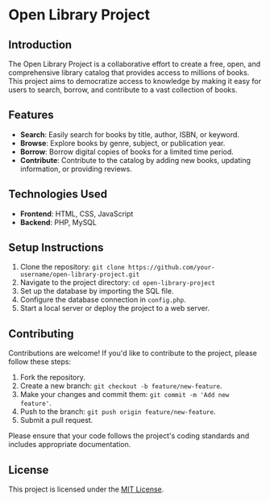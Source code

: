 # Open Library Project

## Introduction

The Open Library Project is a collaborative effort to create a free, open, and comprehensive library catalog that provides access to millions of books. This project aims to democratize access to knowledge by making it easy for users to search, borrow, and contribute to a vast collection of books.

## Features

- **Search**: Easily search for books by title, author, ISBN, or keyword.
- **Browse**: Explore books by genre, subject, or publication year.
- **Borrow**: Borrow digital copies of books for a limited time period.
- **Contribute**: Contribute to the catalog by adding new books, updating information, or providing reviews.

## Technologies Used

- **Frontend**: HTML, CSS, JavaScript
- **Backend**: PHP, MySQL

## Setup Instructions

1. Clone the repository: `git clone https://github.com/your-username/open-library-project.git`
2. Navigate to the project directory: `cd open-library-project`
3. Set up the database by importing the SQL file.
4. Configure the database connection in `config.php`.
5. Start a local server or deploy the project to a web server.

## Contributing

Contributions are welcome! If you'd like to contribute to the project, please follow these steps:

1. Fork the repository.
2. Create a new branch: `git checkout -b feature/new-feature`.
3. Make your changes and commit them: `git commit -m 'Add new feature'`.
4. Push to the branch: `git push origin feature/new-feature`.
5. Submit a pull request.

Please ensure that your code follows the project's coding standards and includes appropriate documentation.

## License

This project is licensed under the [MIT License](LICENSE).
